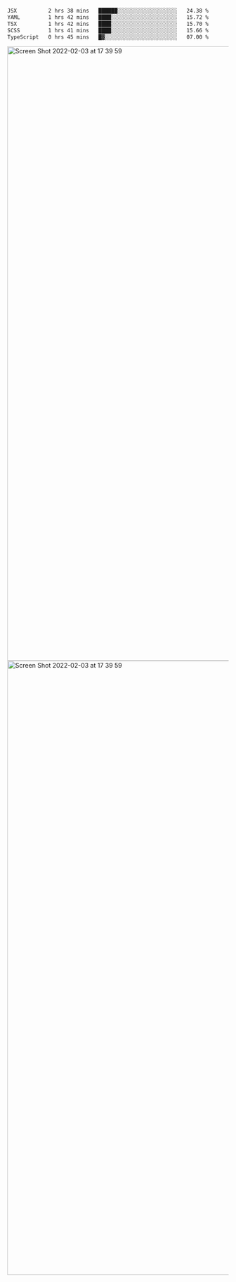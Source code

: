 <!--START_SECTION:waka-->

```txt
JSX          2 hrs 38 mins   ██████░░░░░░░░░░░░░░░░░░░   24.38 %
YAML         1 hrs 42 mins   ████░░░░░░░░░░░░░░░░░░░░░   15.72 %
TSX          1 hrs 42 mins   ████░░░░░░░░░░░░░░░░░░░░░   15.70 %
SCSS         1 hrs 41 mins   ████░░░░░░░░░░░░░░░░░░░░░   15.66 %
TypeScript   0 hrs 45 mins   █▓░░░░░░░░░░░░░░░░░░░░░░░   07.00 %
```

<!--END_SECTION:waka-->

<img width="1400" alt="Screen Shot 2022-02-03 at 17 39 59" src="https://user-images.githubusercontent.com/45716542/152387304-f2b60485-53a6-4f4b-a818-5cefb1b0c0ae.png">
<img width="1400" alt="Screen Shot 2022-02-03 at 17 39 59" src="https://user-images.githubusercontent.com/45716542/152387273-ea5cdf21-2a45-44da-8bef-00c1763b1d42.png">
